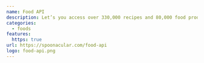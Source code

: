 ```yaml
---
name: Food API
description: Let’s you access over 330,000 recipes and 80,000 food products
categories:
  - foods
features:
  https: true
url: https://spoonacular.com/food-api
logo: food-api.png
---
```

